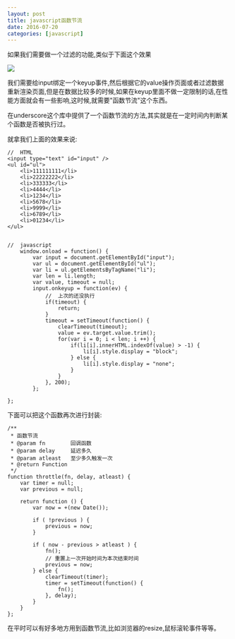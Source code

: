 ```yaml
---
layout: post
title: javascript函数节流
date: 2016-07-20
categories: [javascript]
---
```


如果我们需要做一个过滤的功能,类似于下面这个效果

![](http://rwson.github.io/assets/img/posts/screen.gif)

我们需要给input绑定一个keyup事件,然后根据它的value操作页面或者过滤数据重新渲染页面,但是在数据比较多的时候,如果在keyup里面不做一定限制的话,在性能方面就会有一些影响,这时候,就需要"函数节流"这个东西。

在underscore这个库中提供了一个函数节流的方法,其实就是在一定时间内判断某个函数是否被执行过。

就拿我们上面的效果来说:
	
	
	//  HTML
	<input type="text" id="input" />
	<ul id="ul">
		<li>111111111</li>
		<li>22222222</li>
		<li>333333</li>
		<li>4444</li>
		<li>1234</li>
		<li>5678</li>
		<li>9999</li>
		<li>6789</li>
		<li>01234</li>
	</ul>
	
	
	//  javascript
		window.onload = function() {
			var input = document.getElementById("input");
			var ul = document.getElementById("ul");
			var li = ul.getElementsByTagName("li");
			var len = li.length;
			var value, timeout = null;
			input.onkeyup = function(ev) {
			    //  上次的还没执行
			    if(timeout) {
			        return;
			    }
			    timeout = setTimeout(function() {
    			    clearTimeout(timeout);
                    value = ev.target.value.trim();
    				for(var i = 0; i < len; i ++) {
    					if(li[i].innerHTML.indexOf(value) > -1) {
    						li[i].style.display = "block";
    					} else {
    						li[i].style.display = "none";
    					}
    				}
			    }, 200);
			};

	};
	
下面可以把这个函数再次进行封装:


    /**
     * 函数节流
     * @param fn        回调函数
     * @param delay     延迟多久
     * @param atleast   至少多久触发一次
     * @return Function
     */
    function throttle(fn, delay, atleast) {
        var timer = null;
        var previous = null;
     
        return function () {
            var now = +(new Date());
     
            if ( !previous ) {
                previous = now;
            }
     
            if ( now - previous > atleast ) {
                fn();
                // 重置上一次开始时间为本次结束时间
                previous = now;
            } else {
                clearTimeout(timer);
                timer = setTimeout(function() {
                    fn();
                }, delay);
            }
        }
    };
    
    
在平时可以有好多地方用到函数节流,比如浏览器的resize,鼠标滚轮事件等等。